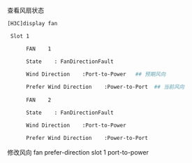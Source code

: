 查看风扇状态
```bash
[H3C]display fan

 Slot 1

      FAN    1

      State    : FanDirectionFault

      Wind Direction    :Port-to-Power   ## 预期风向
 
      Prefer Wind Direction    :Power-to-Port  ## 当前风向
 
      FAN    2

      State    : FanDirectionFault

      Wind Direction    :Port-to-Power

      Prefer Wind Direction    :Power-to-Port

```


修改风向
fan prefer-direction slot 1 port-to-power
